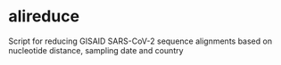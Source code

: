 # alireduce
Script for reducing GISAID SARS-CoV-2 sequence alignments based on nucleotide distance, sampling date and country
